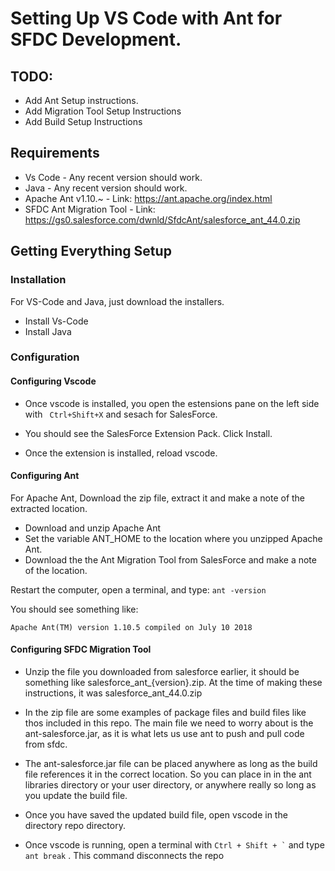 # Setting Up VS Code with Ant for SFDC Development.
## TODO:
- Add Ant Setup instructions.
- Add Migration Tool Setup Instructions
- Add Build Setup Instructions

## Requirements
- Vs Code - Any recent version should work.
- Java - Any recent version should work.
- Apache Ant v1.10.~ - Link: https://ant.apache.org/index.html
- SFDC Ant Migration Tool - Link: https://gs0.salesforce.com/dwnld/SfdcAnt/salesforce_ant_44.0.zip

## Getting Everything Setup
### Installation
For VS-Code and Java, just download the installers.
- Install Vs-Code
- Install Java 

### Configuration

#### Configuring Vscode
- Once vscode is installed, you open the estensions pane on the left side with ``` Ctrl+Shift+X``` and sesach for SalesForce.

- You should see the SalesForce Extension Pack. Click Install.

- Once the extension is installed, reload vscode. 

#### Configuring Ant

For Apache Ant, Download the zip file, extract it and make a note of the extracted location.
- Download and unzip Apache Ant
- Set the variable ANT_HOME to the location where you unzipped Apache Ant.
- Download the the Ant Migration Tool from SalesForce and make a note of the location.

Restart the computer, open a terminal, and type: ```ant -version```

You should see something like:

```Apache Ant(TM) version 1.10.5 compiled on July 10 2018```

#### Configuring SFDC Migration Tool

- Unzip the file you downloaded from salesforce earlier, it should be something like salesforce_ant_{version}.zip. At the time of making these instructions, it was salesforce_ant_44.0.zip

- In the zip file are some examples of package files and build files like thos included in this repo. The main file we need to worry about is the ant-salesforce.jar, as it is what lets us use ant to push and pull code from sfdc.

- The ant-salesforce.jar file can be placed anywhere as long as the build file references it in the correct location. So you can place in in the ant libraries directory or your user directory, or anywhere really so long as you update the build file. 

- Once you have saved the updated build file, open vscode in the directory repo directory.

- Once vscode is running, open a terminal with ``` Ctrl + Shift + ` ``` and type ``` ant break ``` . This command disconnects the repo 




